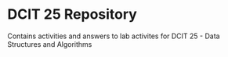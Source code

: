 # DCIT 25 Repository

Contains activities and answers to lab activites for DCIT 25 - Data Structures and Algorithms 
